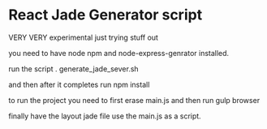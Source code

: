 # React Jade Generator script

VERY VERY experimental just trying stuff out

you need to have node npm and node-express-genrator installed.

run the script . generate_jade_sever.sh <app name>

and then after it completes run npm install

to run the project you need to first erase main.js and then run gulp browser

finally have the layout jade file use the main.js as a script.

